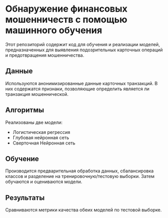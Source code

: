 # Обнаружение финансовых мошенничеств с помощью машинного обучения

Этот репозиторий содержит код для обучения и реализации моделей, предназначенных для выявления подозрительных карточных операций и предотвращения мошенничества.

## Данные
Используются анонимизированные данные карточных транзакций. В них содержатся признаки, позволяющие определить является ли транзакция мошеннической.

## Алгоритмы
Реализованы две модели:
- Логистическая регрессия
- Глубовая нейронная сеть 
- Сверточная Нейронная сеть 
## Обучение
Производится предварительная обработка данных, сбалансировка классов и разделение на тренировочную/тестовую выборки. Затем обучаются и оцениваются модели.

## Результаты
Сравниваются метрики качества обеих моделей по тестовой выборке.

